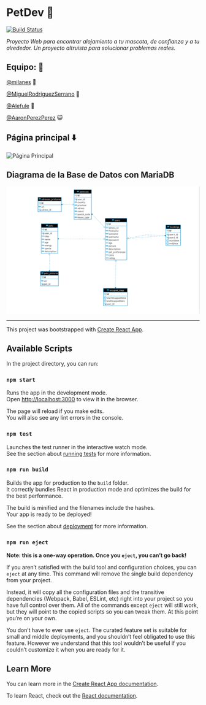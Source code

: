 # PetDev :paw_prints:

[![Build Status](https://travis-ci.org/fullstacktf/PetDev-FrontEnd.svg?branch=develop)](https://travis-ci.org/fullstacktf/PetDev-FrontEnd)

_Proyecto Web para encontrar alojamiento a tu mascota, de confianza y a tu alrededor._
_Un proyecto altruista para solucionar problemas reales._

## Equipo: :punch:

[@milanes](https://github.com/milanes) :dog:

[@MiguelRodriguezSerrano](https://github.com/MiguelRodriguezSerrano) :tropical_fish:

[@Alefule](https://github.com/Alefule) :dog:

[@AaronPerezPerez](https://github.com/AaronPerezPerez) :smiley_cat:

## Página principal ⬇️

![Página Principal](/src/img/homepage.jpg)

## Diagrama de la Base de Datos con MariaDB

![Página Principal](/src/img/FanimalsDiagram.png)

---

This project was bootstrapped with [Create React App](https://github.com/facebook/create-react-app).

## Available Scripts

In the project directory, you can run:

### `npm start`

Runs the app in the development mode.<br>
Open [http://localhost:3000](http://localhost:3000) to view it in the browser.

The page will reload if you make edits.<br>
You will also see any lint errors in the console.

### `npm test`

Launches the test runner in the interactive watch mode.<br>
See the section about [running tests](https://facebook.github.io/create-react-app/docs/running-tests) for more information.

### `npm run build`

Builds the app for production to the `build` folder.<br>
It correctly bundles React in production mode and optimizes the build for the best performance.

The build is minified and the filenames include the hashes.<br>
Your app is ready to be deployed!

See the section about [deployment](https://facebook.github.io/create-react-app/docs/deployment) for more information.

### `npm run eject`

**Note: this is a one-way operation. Once you `eject`, you can’t go back!**

If you aren’t satisfied with the build tool and configuration choices, you can `eject` at any time. This command will remove the single build dependency from your project.

Instead, it will copy all the configuration files and the transitive dependencies (Webpack, Babel, ESLint, etc) right into your project so you have full control over them. All of the commands except `eject` will still work, but they will point to the copied scripts so you can tweak them. At this point you’re on your own.

You don’t have to ever use `eject`. The curated feature set is suitable for small and middle deployments, and you shouldn’t feel obligated to use this feature. However we understand that this tool wouldn’t be useful if you couldn’t customize it when you are ready for it.

## Learn More

You can learn more in the [Create React App documentation](https://facebook.github.io/create-react-app/docs/getting-started).

To learn React, check out the [React documentation](https://reactjs.org/).
